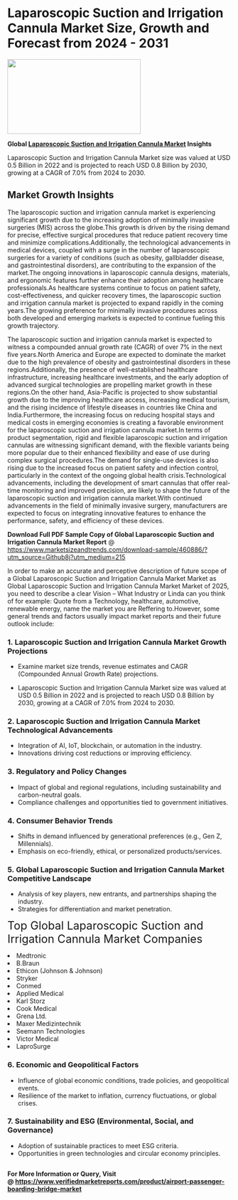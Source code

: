 <H1>Laparoscopic Suction and Irrigation Cannula Market Size, Growth and Forecast from 2024 - 2031</H1><img class="aligncenter size-medium wp-image-584254" src="https://thirdeyenews.in/wp-content/uploads/2024/09/Global-Market-Research-300x168.jpeg" alt="" width="300" height="168" /><p><strong>Global&nbsp;<a href="https://www.marketsizeandtrends.com/download-sample/460886/?utm_source=Github8j?utm_medium=215">Laparoscopic Suction and Irrigation Cannula Market</a> Insights</strong></p><p>Laparoscopic Suction and Irrigation Cannula Market size was valued at USD 0.5 Billion in 2022 and is projected to reach USD 0.8 Billion by 2030, growing at a CAGR of 7.0% from 2024 to 2030.</p><p><h2>Market Growth Insights</h2> <p>The laparoscopic suction and irrigation cannula market is experiencing significant growth due to the increasing adoption of minimally invasive surgeries (MIS) across the globe.This growth is driven by the rising demand for precise, effective surgical procedures that reduce patient recovery time and minimize complications.Additionally, the technological advancements in medical devices, coupled with a surge in the number of laparoscopic surgeries for a variety of conditions (such as obesity, gallbladder disease, and gastrointestinal disorders), are contributing to the expansion of the market.The ongoing innovations in laparoscopic cannula designs, materials, and ergonomic features further enhance their adoption among healthcare professionals.As healthcare systems continue to focus on patient safety, cost-effectiveness, and quicker recovery times, the laparoscopic suction and irrigation cannula market is projected to expand rapidly in the coming years.The growing preference for minimally invasive procedures across both developed and emerging markets is expected to continue fueling this growth trajectory.</p> <p>The laparoscopic suction and irrigation cannula market is expected to witness a compounded annual growth rate (CAGR) of over 7% in the next five years.North America and Europe are expected to dominate the market due to the high prevalence of obesity and gastrointestinal disorders in these regions.Additionally, the presence of well-established healthcare infrastructure, increasing healthcare investments, and the early adoption of advanced surgical technologies are propelling market growth in these regions.On the other hand, Asia-Pacific is projected to show substantial growth due to the improving healthcare access, increasing medical tourism, and the rising incidence of lifestyle diseases in countries like China and India.Furthermore, the increasing focus on reducing hospital stays and medical costs in emerging economies is creating a favorable environment for the laparoscopic suction and irrigation cannula market.In terms of product segmentation, rigid and flexible laparoscopic suction and irrigation cannulas are witnessing significant demand, with the flexible variants being more popular due to their enhanced flexibility and ease of use during complex surgical procedures.The demand for single-use devices is also rising due to the increased focus on patient safety and infection control, particularly in the context of the ongoing global health crisis.Technological advancements, including the development of smart cannulas that offer real-time monitoring and improved precision, are likely to shape the future of the laparoscopic suction and irrigation cannula market.With continued advancements in the field of minimally invasive surgery, manufacturers are expected to focus on integrating innovative features to enhance the performance, safety, and efficiency of these devices.<p><span class=""><strong>Download Full PDF Sample Copy of Global Laparoscopic Suction and Irrigation Cannula Market Report</strong> @ <a href="https://www.marketsizeandtrends.com/download-sample/460886/?utm_source=Github8j?utm_medium=215" target="_blank">https://www.marketsizeandtrends.com/download-sample/460886/?utm_source=Github8j?utm_medium=215</a></span></p><p>In order to make an accurate and perceptive description of future scope of a Global&nbsp;Laparoscopic Suction and Irrigation Cannula Market Market as Global&nbsp;Laparoscopic Suction and Irrigation Cannula Market Market of 2025, you need to describe a clear Vision &ndash; What Industry or Linda can you think of for example: Quote from a Technology, healthcare, automotive, renewable energy, name the market you are Reffering to.However, some general trends and factors usually impact market reports and their future outlook include:</p><h3>1.&nbsp;<strong>Laparoscopic Suction and Irrigation Cannula Market Growth Projections</strong></h3><ul><li>Examine market size trends, revenue estimates and CAGR (Compounded Annual Growth Rate) projections.</li><li><p>Laparoscopic Suction and Irrigation Cannula Market size was valued at USD 0.5 Billion in 2022 and is projected to reach USD 0.8 Billion by 2030, growing at a CAGR of 7.0% from 2024 to 2030.</p></li></ul><h3>2.&nbsp;<strong>Laparoscopic Suction and Irrigation Cannula Market Technological Advancements</strong></h3><ul><li>Integration of AI, IoT, blockchain, or automation in the industry.</li><li>Innovations driving cost reductions or improving efficiency.</li></ul><h3>3.&nbsp;<strong>Regulatory and Policy Changes</strong></h3><ul><li>Impact of global and regional regulations, including sustainability and carbon-neutral goals.</li><li>Compliance challenges and opportunities tied to government initiatives.</li></ul><h3>4.&nbsp;<strong>Consumer Behavior Trends</strong></h3><ul><li>Shifts in demand influenced by generational preferences (e.g., Gen Z, Millennials).</li><li>Emphasis on eco-friendly, ethical, or personalized products/services.</li></ul><h3>5.&nbsp;<strong>Global Laparoscopic Suction and Irrigation Cannula Market Competitive Landscape</strong></h3><ul><li>Analysis of key players, new entrants, and partnerships shaping the industry.</li><li>Strategies for differentiation and market penetration.</li></ul><p data-pm-slice="1 1 []"><span style="color: inherit; font-family: inherit; font-size: 25px;">Top Global Laparoscopic Suction and Irrigation Cannula Market Companies</span></p><div class="" data-test-id=""><p><li>Medtronic</li><li> B.Braun</li><li> Ethicon (Johnson & Johnson)</li><li> Stryker</li><li> Conmed</li><li> Applied Medical</li><li> Karl Storz</li><li> Cook Medical</li><li> Grena Ltd.</li><li> Maxer Medizintechnik</li><li> Seemann Technologies</li><li> Victor Medical</li><li> LaproSurge</li></p></div><h3>6.&nbsp;<strong>Economic and Geopolitical Factors</strong></h3><ul><li>Influence of global economic conditions, trade policies, and geopolitical events.</li><li>Resilience of the market to inflation, currency fluctuations, or global crises.</li></ul><h3>7.&nbsp;<strong>Sustainability and ESG (Environmental, Social, and Governance)</strong></h3><ul><li>Adoption of sustainable practices to meet ESG criteria.</li><li>Opportunities in green technologies and circular economy principles.</li></ul><h2><strong style="font-size: 14px;">For More Information or Query, Visit @&nbsp;</strong><a style="background-color: #ffffff; font-size: 14px;" href="https://www.marketsizeandtrends.com/report/laparoscopic-suction-and-irrigation-cannula-market/" target="_blank">https://www.verifiedmarketreports.com/product/airport-passenger-boarding-bridge-market</a></h2>